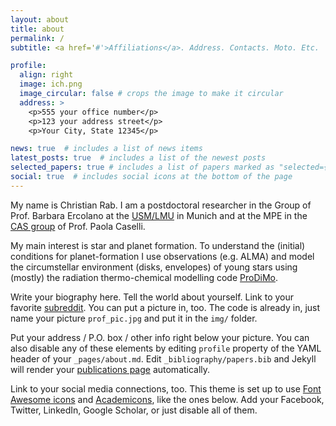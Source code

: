 ```yaml
---
layout: about
title: about
permalink: /
subtitle: <a href='#'>Affiliations</a>. Address. Contacts. Moto. Etc.

profile:
  align: right
  image: ich.png
  image_circular: false # crops the image to make it circular
  address: >
    <p>555 your office number</p>
    <p>123 your address street</p>
    <p>Your City, State 12345</p>

news: true  # includes a list of news items
latest_posts: true  # includes a list of the newest posts
selected_papers: true # includes a list of papers marked as "selected={true}"
social: true  # includes social icons at the bottom of the page
---
```


My name is Christian Rab. I am a postdoctoral researcher in the Group of Prof. Barbara Ercolano at the [USM/LMU](https://www.usm.uni-muenchen.de/) in Munich and at the MPE in the [CAS group](https://www.mpe.mpg.de/CAS) of Prof. Paola Caselli.

My main interest is star and planet formation. To understand the (initial) conditions for planet-formation I use observations (e.g. ALMA) and model the circumstellar environment (disks, envelopes) of young stars using (mostly) the radiation thermo-chemical modelling code [ProDiMo](https://prodimo.iwf.oeaw.ac.at/).


Write your biography here. Tell the world about yourself. Link to your favorite [subreddit](http://reddit.com). You can put a picture in, too. The code is already in, just name your picture `prof_pic.jpg` and put it in the `img/` folder.

Put your address / P.O. box / other info right below your picture. You can also disable any of these elements by editing `profile` property of the YAML header of your `_pages/about.md`. Edit `_bibliography/papers.bib` and Jekyll will render your [publications page](/al-folio/publications/) automatically.

Link to your social media connections, too. This theme is set up to use [Font Awesome icons](http://fortawesome.github.io/Font-Awesome/) and [Academicons](https://jpswalsh.github.io/academicons/), like the ones below. Add your Facebook, Twitter, LinkedIn, Google Scholar, or just disable all of them.
